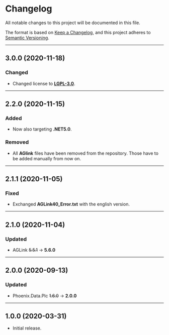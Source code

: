 ﻿# Changelog

All notable changes to this project will be documented in this file.

The format is based on [Keep a Changelog](https://keepachangelog.com/en/1.0.0/), and this project adheres to [Semantic Versioning](https://semver.org/spec/v2.0.0.html).
___

## 3.0.0 (2020-11-18)

### Changed

- Changed license to [**LGPL-3.0**](https://www.gnu.org/licenses/lgpl-3.0.html).
___

## 2.2.0 (2020-11-15)

### Added

- Now also targeting **.NET5.0**.

### Removed

- All **AGlink** files have been removed from the repository. Those have to be added manually from now on.
___

## 2.1.1 (2020-11-05)

### Fixed

- Exchanged **AGLink40_Error.txt** with the english version.
___

## 2.1.0 (2020-11-04)

### Updated

- AGLink ~~5.5.1~~ → **5.6.0**
___

## 2.0.0 (2020-09-13)

### Updated

- Phoenix.Data.Plc ~~1.6.0~~ → **2.0.0**
___

## 1.0.0 (2020-03-31)

- Initial release.